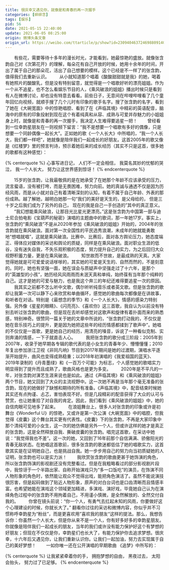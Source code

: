 ```yaml
---
title: 很庆幸又遇见你，就像是和青春的再一次握手
categories: [碎碎念]
tags: [娱乐]
pid: 56
date: 2021-05-15 22:40:00
update: 2021-06-05 08:25:00
origin: 微博头条文章
origin_url: https://weibo.com/ttarticle/p/show?id=2309404637246988091408
---
```


　　有些花，需要等待十多年的漫长时光，才能看到，她最惊艳的盛放。就像张含韵自己对《次第花开》的理解，每朵花有自己开放的时候，她用十余年的时间，开出了属于自己的那朵花，活出了自己想要的模样。这个已经是不一样了的张含韵，值得我们去重新认识。<!-- more -->
　　从小就知道那个唱着《酸酸甜甜就是我》的她，喝着有她照片的酸酸乳，但是没有特别留意，就觉得是一个唱歌好听的漂亮姐姐。作为一个从不追星，也不怎么看娱乐节目的人，《乘风破浪的姐姐》播出时候只是看到有人在微博讨论，却也没有特意去看看。前些日子，无意间在哔哩哔哩看了几个童年回忆向视频，就顺手搜了几个儿时有印象的歌手名字。搜了张含韵的名字，看到了她在《大碗宽面》中的惊艳唱腔、看到了在《声临其境》中精彩的英语配音，脑海中的原有的印象投射到现在这个有着纯真和从容、成熟与可爱并存魅力的小姐姐身上时，就像是和青春的再一次握手，我决定人生难得要追星一把！
　　曾经看到一位幸韵星朋友在一则视频下留言：“我不是想要一个唱歌有多好的偶像，只是想要一个同龄偶像一起长大”。正如她的歌《一个人长大》中所唱的，“我一个人长大，我们都一样吧”，她就像是陪伴我们一起成长的好朋友。这首2005年的歌又像是《红楼梦》里的预言判诗，预示着她后来的成长经历（其实不只是这首，很多她的歌都有这种感觉）：

{% centerquote %}
心事写进日记，
人们不一定会相信，
我莫名其妙的忧郁的哭泣，
我一个人长大，
努力让这世界感到惊讶！
{% endcenterquote %}

　　15岁的张含韵，让我最敬佩的是在她承受了在她那个年龄不应该承受的压力，流言蜚语，没有被打垮，而是无畏困难，努力向前。她的真诚与通透不仅是因为历经风雨，而是从小就对自己有着清晰深刻的认知，有着不属于自己年龄、外表的那份成熟。越了解她，越明白她那一句“我们的美好是天生的，是父母给的， 但是三十岁之后我们成为了另外的自己， 现在的我是自己一手创造的”其中的真正意义。
　　“我幻想能乘风破浪，让那目光比星光更漂亮。”这是张含韵为中国第一部与迪士尼合拍电影《宝葫芦的秘密》演唱的主题曲中的歌词，那一年她17岁。事实上，张含韵的“乘风破浪”不是从2020年参加《乘风破浪的姐姐》开始的，2004年的张含韵就在乘风破浪。面对第一次全国性的平民选秀浪潮，未成年的她就能勇敢地“想唱就唱”，这就是乘风破浪。比赛中、比赛后，面对各方舆论压力，她态度端正、得体应对媒体的采访和舆论的质疑，同样是在乘风破浪。面对职业生涯的低谷，没有迷失自我，不失乐观积极的态度，努力提升自己的实力，为之后回归大众视野积蓄力量，更是在乘风破浪。
　　知世故而不世故，是最成熟的天真。大家觉得她就是可可爱爱说话嗲嗲的，其实她的可爱是天生的、自然而然的，不是刻意的。同时，她也有坚强一面，她在误会与质疑声中坚强走过了十六年，是那个的“英雄型的小孩”，她历经风风雨雨而未泯天真和单纯，始终葆有当年那个纯粹的自己。这才是她的可爱与魅力，也是我这个奔三的年纪还难得要追星一次的原因。
　　我其实之前都不怎么听中文歌，偶尔听听纯音乐或者英文歌。但是张含韵的歌却让我第一次可以静下心来欣赏和单曲循环，感觉她的歌曲每次都像是在讲故事，和听者在对话。特别是《最想念的季节》和《一个人长大》，情感的感染力特别强。另外像《星星的眼睛》、《闪亮亮》、《喜欢你》这三首歌，我自认为以前没有特别去听过张含韵的歌曲，但是现在去听却感觉对这歌声和旋律有着扑面而来的熟悉感，特别神奇。很赞同一篇关于她的文章中所说的，“张含韵打动我的，不仅仅是她在音乐技巧上的提升，更是因为她把这些年的经历情感都揉到了歌声中”。她唱的不仅仅是一首歌，更是她自己的经历，用清亮的嗓音，诉说了一种看似克制、实则奔涌的情感，一下子就直击人心。
　　我把张含韵的歌分成三阶段：2005年到2007年，收录于她早期各专辑的歌代表的是小女生的青春年少、懵懵懂懂；2010年复出参加浙江卫视《非同凡响》节目到2017年期间是她的过渡期，演唱水平逐渐开始提升，曲风也变得成熟稳重；以2018年初演唱的《我爱祖国的蓝天》、2019年录制的《丹青墨绿》和《一百万个可能》为标志，个人感觉她的歌唱实力明显得到了提升而且成熟了，歌曲风格也是更为多变。
　　2020年是不平凡的一年，对张含韵对演艺生涯来说也是如此。通过《声临其境》和《乘风破浪的姐姐》两个节目，她又回到了大众的主流视野中。这一次她不再是当年那个毫无准备的张含韵，现在的她做好了缺憾和期待的所有准备。《声临其境》中，配音结束时候她其实还有点拘谨、忐忑，害怕表现不好。但是几段精彩的配音获得了大众的认可与赞赏，也让她重拾了对自我的肯定。因此，我们看到《乘风破浪的姐姐》中，她的自信肉眼可见地多了起来。
　　在浪姐舞台上，很多人对张含韵的印象或许是初舞台《Wonderful U》的惊艳，又或许是第一次公演《大碗宽面》中的唱腔，但我觉得《皮囊》这个舞台其实更有代表性。《皮囊》下的张含韵，不再是大家印象中那个清纯可爱的小女生，这一次的她仿佛是另外一个人，但或许这样的她才是真正的张含韵，这是全然释放自我、撕破皮囊的张含韵。唱完这首歌，在采访中她说：“我觉得我也不差”。这一次的她，又回到了16年前那个自信满满、骄傲阳光的青春无敌状态。在她唱这首歌前，很多张含韵的歌迷都低估了她的唱歌实力，这首歌其实是在证明她自己，也是挑战自我。她一步步用自己的努力向当初质疑她的人证明，张含韵也可以是实力派！
　　我欣赏张含韵的歌曲更甚于她饰演的角色，所以张含韵饰演的影视剧还没有完整看过。但是在我粗略看过的部分影视剧片段中，我惊讶于一个半路出家、自称开始演戏只为“多一口饭吃”的演员，在饰演不同人物形象的角色时，依然能让观众不觉得出戏，能把角色演活了。虽然不能说演技很厉害，但是起码做到了贴近人物形象，原声的对白台词也是口齿清晰而且情感丰富。也希望她能在演戏这个领域更加精进，多演戏、演好戏，毕竟她自己认为在演绎角色过程中的张含韵不用拘着自己，不用谨小慎微，是全然解放的、全然交付自我的。
　　你曾在镜头前说：“你一个人，有勇气去扛起未知的风雨，你要做好这个心理建设的时候，你就长大了。” 翻看你过往的采访和微博内容，你似乎并不习惯称呼幸韵星为“粉丝”，而是更喜欢用”喜欢我的朋友“这样的提法。那么，我想告诉你：你虽然一个人长大，但是你从来不是一个人，你有好多好多的幸韵星朋友。你就像是陪伴我们一起成长的朋友，当年的我们或许没有能力保护好这个有梦想的好朋友；但现在不仅仅是你，幸韵星们也长大了，有能力保护你去追求梦想。很庆幸，十六年后又遇见你，让我们重新认识你。让我们一起加油，努力去实现属于自己的美好梦想！
　　一如你唯一还在公开演唱的早期歌曲 《追梦》中所写的：

{% centerquote %}
让我紧紧牵着你的手，
拥抱梦想的自由，
黑夜过去，
太阳会抬头，
努力过了已足够。
{% endcenterquote %}
